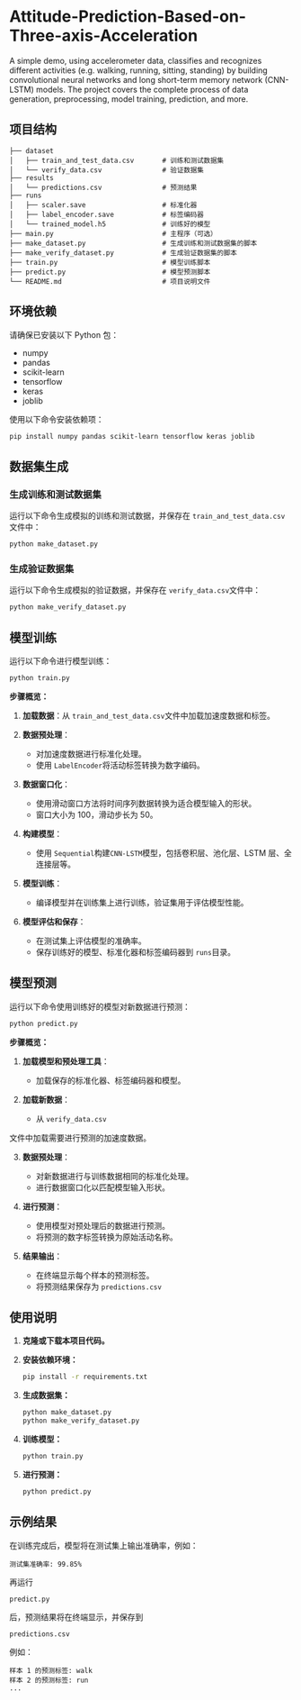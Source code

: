 # Attitude-Prediction-Based-on-Three-axis-Acceleration

A simple demo, using accelerometer data, classifies and recognizes different activities (e.g. walking, running, sitting, standing) by building convolutional neural networks and long short-term memory network (CNN-LSTM) models. The project covers the complete process of data generation, preprocessing, model training, prediction, and more.

## 项目结构

```
├── dataset
│   ├── train_and_test_data.csv       # 训练和测试数据集
│   └── verify_data.csv               # 验证数据集
├── results
│   └── predictions.csv               # 预测结果
├── runs
│   ├── scaler.save                   # 标准化器
│   ├── label_encoder.save            # 标签编码器
│   └── trained_model.h5              # 训练好的模型
├── main.py                           # 主程序（可选）
├── make_dataset.py                   # 生成训练和测试数据集的脚本
├── make_verify_dataset.py            # 生成验证数据集的脚本
├── train.py                          # 模型训练脚本
├── predict.py                        # 模型预测脚本
└── README.md                         # 项目说明文件
```

## 环境依赖

请确保已安装以下 Python 包：

- numpy
- pandas
- scikit-learn
- tensorflow
- keras
- joblib

使用以下命令安装依赖项：

```bash
pip install numpy pandas scikit-learn tensorflow keras joblib
```

## 数据集生成

### 生成训练和测试数据集

运行以下命令生成模拟的训练和测试数据，并保存在 `train_and_test_data.csv`文件中：

```bash
python make_dataset.py
```

### 生成验证数据集

运行以下命令生成模拟的验证数据，并保存在 `verify_data.csv`文件中：

```bash
python make_verify_dataset.py
```

## 模型训练

运行以下命令进行模型训练：

```bash
python train.py
```

**步骤概览：**

1. **加载数据**：从 `train_and_test_data.csv`文件中加载加速度数据和标签。

2. **数据预处理**：
   - 对加速度数据进行标准化处理。
   - 使用 `LabelEncoder`将活动标签转换为数字编码。

3. **数据窗口化**：
   - 使用滑动窗口方法将时间序列数据转换为适合模型输入的形状。
   - 窗口大小为 100，滑动步长为 50。

4. **构建模型**：
   - 使用 `Sequential`构建`CNN-LSTM`模型，包括卷积层、池化层、LSTM 层、全连接层等。

5. **模型训练**：
   - 编译模型并在训练集上进行训练，验证集用于评估模型性能。

6. **模型评估和保存**：
   - 在测试集上评估模型的准确率。
   - 保存训练好的模型、标准化器和标签编码器到 `runs`目录。

## 模型预测

运行以下命令使用训练好的模型对新数据进行预测：

```bash
python predict.py
```

**步骤概览：**

1. **加载模型和预处理工具**：
   - 加载保存的标准化器、标签编码器和模型。

2. **加载新数据**：
   - 从 `verify_data.csv`

 文件中加载需要进行预测的加速度数据。

3. **数据预处理**：
   - 对新数据进行与训练数据相同的标准化处理。
   - 进行数据窗口化以匹配模型输入形状。

4. **进行预测**：
   - 使用模型对预处理后的数据进行预测。
   - 将预测的数字标签转换为原始活动名称。

5. **结果输出**：
   - 在终端显示每个样本的预测标签。
   - 将预测结果保存为 `predictions.csv`


## 使用说明

1. **克隆或下载本项目代码。**

2. **安装依赖环境：**

   ```bash
   pip install -r requirements.txt
   ```

3. **生成数据集：**

   ```bash
   python make_dataset.py
   python make_verify_dataset.py
   ```

4. **训练模型：**

   ```bash
   python train.py
   ```

5. **进行预测：**

   ```bash
   python predict.py
   ```

## 示例结果

在训练完成后，模型将在测试集上输出准确率，例如：

```
测试集准确率: 99.85%
```

再运行 

`predict.py`

 后，预测结果将在终端显示，并保存到 

`predictions.csv`

例如：

```
样本 1 的预测标签: walk
样本 2 的预测标签: run
...
```
